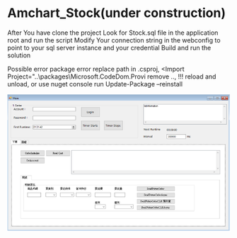 # Amchart_Stock(under construction)

After You have clone the project
Look for Stock.sql file in the application root and run the script
Modify Your connection string in the webconfig to point to your sql server instance and your credential
Build and run the solution

Possible error
package error replace path in .csproj, 
<Import Project="..\packages\Microsoft.CodeDom.Provi remove .., !!! 
reload and unload, or use nuget console run Update-Package –reinstall

![image](https://github.com/hanyang0721/image/blob/master/SKOrder.png)
